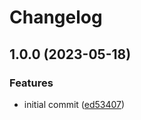 # Changelog

## 1.0.0 (2023-05-18)


### Features

* initial commit ([ed53407](https://github.com/donkeyclip/Pixi-DisplacementFilter/commit/ed53407ab43da6707622f736cd8c322684c0b24a))
